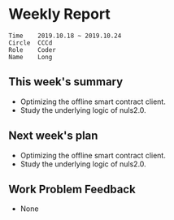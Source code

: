 # Weekly Report 
```
Time	2019.10.18 ~ 2019.10.24
Circle	CCCd
Role	Coder
Name	Long
```
## This week's summary
- Optimizing the offline smart contract client.
- Study the underlying logic of nuls2.0.

## Next week's plan

- Optimizing the offline smart contract client.
- Study the underlying logic of nuls2.0.


## Work Problem Feedback
- None

